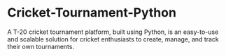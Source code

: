 # Cricket-Tournament-Python

 A T-20 cricket tournament platform, built using Python, is an easy-to-use and scalable solution 
for cricket enthusiasts to create, manage, and track their 
own tournaments.
 
